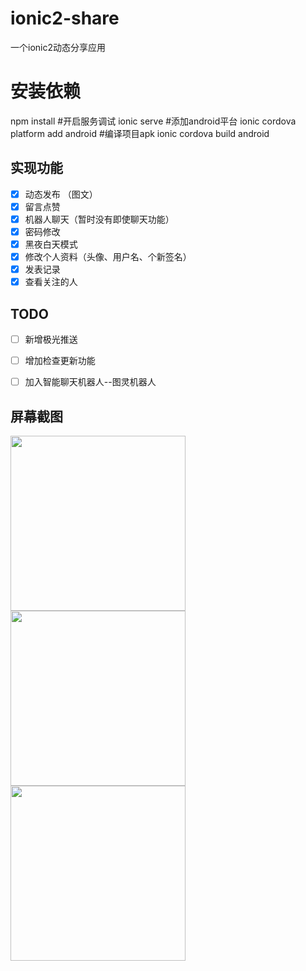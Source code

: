 # ionic2-share
一个ionic2动态分享应用
# 安装依赖
npm install 
#开启服务调试
ionic serve
#添加android平台
ionic cordova platform add android
#编译项目apk
ionic cordova build android

## 实现功能

- [x] 动态发布 （图文）
- [x] 留言点赞
- [x] 机器人聊天（暂时没有即使聊天功能）
- [x] 密码修改
- [x] 黑夜白天模式
- [x] 修改个人资料（头像、用户名、个新签名）
- [x] 发表记录
- [x] 查看关注的人

## TODO
- [ ] 新增极光推送

- [ ] 增加检查更新功能

- [ ] 加入智能聊天机器人--图灵机器人


## 屏幕截图
<img src="https://github.com/Coderbaobao/ionic2-share/master/screenshot/dynamic.png?raw=true" width="280"/> 
<img src="https://github.com/Coderbaobao/ionic2-share/master/screenshot/chat.png?raw=true" width="280"/> 
<img src="https://github.com/Coderbaobao/ionic2-share/master/screenshot/Personal.png?raw=true" width="280"/> 
